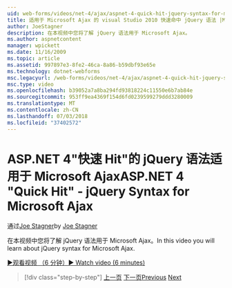 ```yaml
---
uid: web-forms/videos/net-4/ajax/aspnet-4-quick-hit-jquery-syntax-for-microsoft-ajax
title: 适用于 Microsoft Ajax 的 visual Studio 2010 快速命中 jQuery 语法 |Microsoft Docs
author: JoeStagner
description: 在本视频中您将了解 jQuery 语法用于 Microsoft Ajax。
ms.author: aspnetcontent
manager: wpickett
ms.date: 11/16/2009
ms.topic: article
ms.assetid: 997897e3-8fe2-46ca-8a86-b59dbf93e65e
ms.technology: dotnet-webforms
msc.legacyurl: /web-forms/videos/net-4/ajax/aspnet-4-quick-hit-jquery-syntax-for-microsoft-ajax
msc.type: video
ms.openlocfilehash: b39052a7a8ba294fd93818224c11550e6b7ab84e
ms.sourcegitcommit: 953ff9ea4369f154d6fd0239599279ddd3280009
ms.translationtype: MT
ms.contentlocale: zh-CN
ms.lasthandoff: 07/03/2018
ms.locfileid: "37402572"
---
```

<a name="aspnet-4-quick-hit---jquery-syntax-for-microsoft-ajax"></a><span data-ttu-id="29509-103">ASP.NET 4"快速 Hit"的 jQuery 语法适用于 Microsoft Ajax</span><span class="sxs-lookup"><span data-stu-id="29509-103">ASP.NET 4 "Quick Hit" - jQuery Syntax for Microsoft Ajax</span></span>
====================
<span data-ttu-id="29509-104">通过[Joe Stagner](https://github.com/JoeStagner)</span><span class="sxs-lookup"><span data-stu-id="29509-104">by [Joe Stagner](https://github.com/JoeStagner)</span></span>

<span data-ttu-id="29509-105">在本视频中您将了解 jQuery 语法用于 Microsoft Ajax。</span><span class="sxs-lookup"><span data-stu-id="29509-105">In this video you will learn about jQuery syntax for Microsoft Ajax.</span></span> 

[<span data-ttu-id="29509-106">&#9654;观看视频 （6 分钟）</span><span class="sxs-lookup"><span data-stu-id="29509-106">&#9654; Watch video (6 minutes)</span></span>](https://channel9.msdn.com/Blogs/ASP-NET-Site-Videos/aspnet-4-quick-hit-jquery-syntax-for-microsoft-ajax)

> [!div class="step-by-step"]
> <span data-ttu-id="29509-107">[上一页](aspnet-4-quick-hit-the-scriptloader.md)
> [下一页](aspnet-4-quick-hit-ajax-data-templates.md)</span><span class="sxs-lookup"><span data-stu-id="29509-107">[Previous](aspnet-4-quick-hit-the-scriptloader.md)
[Next](aspnet-4-quick-hit-ajax-data-templates.md)</span></span>
